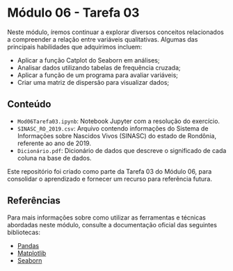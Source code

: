 # Módulo 06 - Tarefa 03

Neste módulo, íremos continuar a explorar diversos conceitos relacionados a compreender a relação entre variáveis qualitativas. Algumas das principais habilidades que adquirimos incluem:

- Aplicar a função Catplot do Seaborn em análises;
- Analisar dados utilizando tabelas de frequência cruzada;
- Aplicar a função de um programa para avaliar variáveis;
- Criar uma matriz de dispersão para visualizar dados;

## Conteúdo

- `Mod06Tarefa03.ipynb`: Notebook Jupyter com a resolução do exercício.
- `SINASC_RO_2019.csv`: Arquivo contendo informações do Sistema de Informações sobre Nascidos Vivos (SINASC) do estado de Rondônia, referente ao ano de 2019.
- `Dicionário.pdf`: Dicionário de dados que descreve o significado de cada coluna na base de dados.

Este repositório foi criado como parte da Tarefa 03 do Módulo 06, para consolidar o aprendizado e fornecer um recurso para referência futura.

## Referências

Para mais informações sobre como utilizar as ferramentas e técnicas abordadas neste módulo, consulte a documentação oficial das seguintes bibliotecas:

- [Pandas](https://pandas.pydata.org/docs/)
- [Matplotlib](https://matplotlib.org/stable/contents.html)
- [Seaborn](https://seaborn.pydata.org/tutorial.html)
